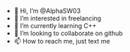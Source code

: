 - 👋 Hi, I’m @AlphaSW03
- 👀 I’m interested in freelancing
- 🌱 I’m currently learning C++
- 💞️ I’m looking to collaborate on github
- 📫 How to reach me, just text me

<!---
AlphaSW03/AlphaSW03 is a ✨ special ✨ repository because its `README.md` (this file) appears on your GitHub profile.
You can click the Preview link to take a look at your changes.
--->
